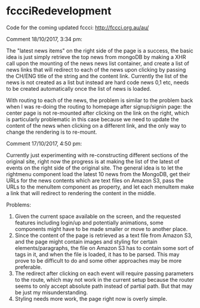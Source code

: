 # fccciRedevelopment
Code for the coming updated fccci: http://fccci.org.au/au/

Comment 18/10/2017, 3:34 pm:

The "latest news items" on the right side of the page is a success, the basic idea is just 
simply retrieve the top news from mongoDB by making a XHR call upon the mounting of the news
 news list container, and create a list of news links that will redirect to each of the news
 upon clicking by passing the CH/ENG title of the string and the content link. Currently the 
 list of the news is not created as a list but instead are hard code news 0,1 etc, needs to 
 be created automatically once the list of news is loaded.

With routing to each of the news, the problem is similar to the problem back when I was re-doing
the routing to homepage after signup/signin page: the center page is not re-mounted after 
clicking on the link on the right, which is particularly problematic in this case because we 
need to update the content of the news when clicking on a different link, and the only way to 
change the rendering is to re-mount.

Comment 17/10/2017, 4:50 pm:

Currently just experimenting with re-constructing different sections of the original site,
right now the progress is at making the list of the latest of events on the right side of the 
original site. The general idea is to let the rightmenu component load the latest 10 news from
 the MongoDB, get their URLs for the news contents which are text files on Amazon S3, pass the
 URLs to the menuItem component as property, and let each menuItem make a link that will redirect
 to rendering the content in the middle.

Problems:
1. Given the current space available on the screen, and the requested features including login/up 
and potentially animations, some components might have to be made smaller or move to another place.
2. Since the content of the page is retrieved as a text file from Amazon S3, and the page might 
contain images and styling for certain elements/paragraphs, the file on Amazon S3 has to contain 
some sort of tags in it, and when the file is loaded, it has to be parsed. This may prove to be 
difficult to do and some other approaches may be more preferable.
3. The redirect after clicking on each event will require passing parameters to the route, which may 
not work in the current setup because the router seems to only accept absolute path instead of partial
path. But that may be just my misunderstanding.
4. Styling needs more work, the page right now is overly simple.
